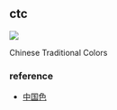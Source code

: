 ## ctc 
[![](https://jitpack.io/v/kkoshin/ctc.svg)](https://jitpack.io/#kkoshin/ctc)

Chinese Traditional Colors

### reference
- [中国色](http://zhongguose.com/)